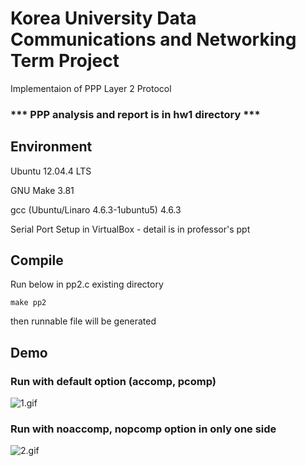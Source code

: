 # Korea University Data Communications and Networking Term Project
Implementaion of PPP Layer 2 Protocol

### *** PPP analysis and report is in hw1 directory ***

## Environment
Ubuntu 12.04.4 LTS

GNU Make 3.81

gcc (Ubuntu/Linaro 4.6.3-1ubuntu5) 4.6.3

Serial Port Setup in VirtualBox - detail is in professor's ppt

## Compile
Run below in pp2.c existing directory
```
make pp2
```
then runnable file will be generated

## Demo
### Run with default option (accomp, pcomp)

![1.gif](https://github.com/Noverish/KU_DCN_2016_Fall/blob/master/1.gif?raw=true)

### Run with noaccomp, nopcomp option in only one side

![2.gif](https://github.com/Noverish/KU_DCN_2016_Fall/blob/master/2.gif?raw=true)
